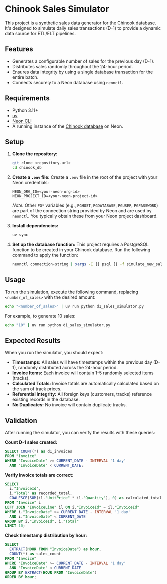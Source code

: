 # Chinook Sales Simulator

This project is a synthetic sales data generator for the Chinook database. It's designed to simulate daily sales transactions (D-1) to provide a dynamic data source for ETL/ELT pipelines.

## Features

*   Generates a configurable number of sales for the previous day (D-1).
*   Distributes sales randomly throughout the 24-hour period.
*   Ensures data integrity by using a single database transaction for the entire batch.
*   Connects securely to a Neon database using `neonctl`.

## Requirements

*   Python 3.11+
*   [uv](https://docs.astral.sh/uv/)
*   [Neon CLI](https://neon.com/docs/reference/neon-cli)
*   A running instance of the [Chinook database](https://neon.com/docs/import/import-sample-data) on Neon.

## Setup

1.  **Clone the repository:**
    ```bash
    git clone <repository-url>
    cd chinook_db
    ```

2.  **Create a `.env` file:**
    Create a `.env` file in the root of the project with your Neon credentials:
    ```
    NEON_ORG_ID=<your-neon-org-id>
    NEON_PROJECT_ID=<your-neon-project-id>
    ```
    
    *Note:* Other `PG*` variables (e.g., `PGHOST`, `PGDATABASE`, `PGUSER`, `PGPASSWORD`) are part of the connection string provided by Neon and are used by `neonctl`. You typically obtain these from your Neon project dashboard.

3.  **Install dependencies:**
    ```bash
    uv sync
    ```

4.  **Set up the database function:**
    This project requires a PostgreSQL function to be created in your Chinook database. Run the following command to apply the function:
    ```bash
    neonctl connection-string | xargs -I {} psql {} -f simulate_new_sale.sql
    ```

## Usage

To run the simulation, execute the following command, replacing `<number_of_sales>` with the desired amount:

```bash
echo "<number_of_sales>" | uv run python d1_sales_simulator.py
```

For example, to generate 10 sales:

```bash
echo "10" | uv run python d1_sales_simulator.py
```

## Expected Results

When you run the simulator, you should expect:

*   **Timestamps:** All sales will have timestamps within the previous day (D-1), randomly distributed across the 24-hour period.
*   **Invoice Items:** Each invoice will contain 1-5 randomly selected items (tracks).
*   **Calculated Totals:** Invoice totals are automatically calculated based on the sum of track prices.
*   **Referential Integrity:** All foreign keys (customers, tracks) reference existing records in the database.
*   **No Duplicates:** No invoice will contain duplicate tracks.

## Validation

After running the simulator, you can verify the results with these queries:

**Count D-1 sales created:**
```sql
SELECT COUNT(*) as d1_invoices
FROM "Invoice"
WHERE "InvoiceDate" >= CURRENT_DATE - INTERVAL '1 day'
  AND "InvoiceDate" < CURRENT_DATE;
```

**Verify invoice totals are correct:**
```sql
SELECT
  i."InvoiceId",
  i."Total" as recorded_total,
  COALESCE(SUM(il."UnitPrice" * il."Quantity"), 0) as calculated_total
FROM "Invoice" i
LEFT JOIN "InvoiceLine" il ON i."InvoiceId" = il."InvoiceId"
WHERE i."InvoiceDate" >= CURRENT_DATE - INTERVAL '1 day'
  AND i."InvoiceDate" < CURRENT_DATE
GROUP BY i."InvoiceId", i."Total"
LIMIT 10;
```

**Check timestamp distribution by hour:**
```sql
SELECT
  EXTRACT(HOUR FROM "InvoiceDate") as hour,
  COUNT(*) as sales_count
FROM "Invoice"
WHERE "InvoiceDate" >= CURRENT_DATE - INTERVAL '1 day'
  AND "InvoiceDate" < CURRENT_DATE
GROUP BY EXTRACT(HOUR FROM "InvoiceDate")
ORDER BY hour;
```